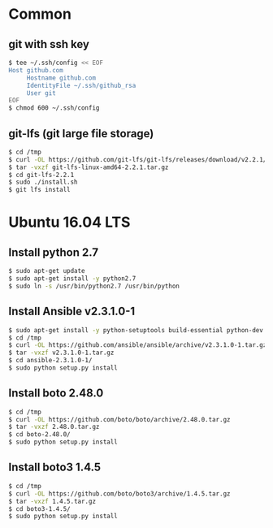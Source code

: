 # Common

## git with ssh key
```bash
$ tee ~/.ssh/config << EOF
Host github.com
     Hostname github.com
     IdentityFile ~/.ssh/github_rsa
     User git
EOF
$ chmod 600 ~/.ssh/config
```

## git-lfs (git large file storage)
```bash
$ cd /tmp
$ curl -OL https://github.com/git-lfs/git-lfs/releases/download/v2.2.1/git-lfs-linux-amd64-2.2.1.tar.gz
$ tar -vxzf git-lfs-linux-amd64-2.2.1.tar.gz
$ cd git-lfs-2.2.1
$ sudo ./install.sh
$ git lfs install
```

# Ubuntu 16.04 LTS

## Install python 2.7

```bash
$ sudo apt-get update
$ sudo apt-get install -y python2.7
$ sudo ln -s /usr/bin/python2.7 /usr/bin/python
```

## Install Ansible v2.3.1.0-1

```bash
$ sudo apt-get install -y python-setuptools build-essential python-dev libffi-dev libssl-dev
$ cd /tmp
$ curl -OL https://github.com/ansible/ansible/archive/v2.3.1.0-1.tar.gz
$ tar -vxzf v2.3.1.0-1.tar.gz
$ cd ansible-2.3.1.0-1/
$ sudo python setup.py install
```

## Install boto 2.48.0

```bash
$ cd /tmp
$ curl -OL https://github.com/boto/boto/archive/2.48.0.tar.gz
$ tar -vxzf 2.48.0.tar.gz
$ cd boto-2.48.0/
$ sudo python setup.py install
```

## Install boto3 1.4.5

```bash
$ cd /tmp
$ curl -OL https://github.com/boto/boto3/archive/1.4.5.tar.gz
$ tar -vxzf 1.4.5.tar.gz
$ cd boto3-1.4.5/
$ sudo python setup.py install
```
